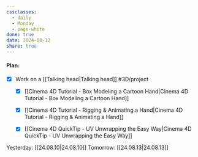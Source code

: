 ```yaml
---
cssclasses:
  - daily
  - Monday
  - page-white
done: true
date: 2024-08-12
share: true
---
```

#### Plan:
- [x] Work on a [[Talking head|Talking head]] #3D/project
	- [x] [[Cinema 4D Tutorial - Box Modeling a Cartoon Hand|Cinema 4D Tutorial - Box Modeling a Cartoon Hand]]
	- [x] [[Cinema 4D Tutorial - Rigging & Animating a Hand|Cinema 4D Tutorial - Rigging & Animating a Hand]]
	- [x] [[Cinema 4D QuickTip - UV Unwrapping the Easy Way|Cinema 4D QuickTip - UV Unwrapping the Easy Way]]


Yesterday: [[24.08.10|24.08.10]]
Tomorrow: [[24.08.13|24.08.13]]